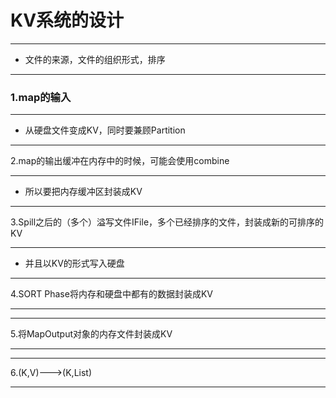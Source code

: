 # KV系统的设计
***

* 文件的来源，文件的组织形式，排序

***
### 1.map的输入
***

* 从硬盘文件变成KV，同时要兼顾Partition

***
2.map的输出缓冲在内存中的时候，可能会使用combine
***

* 所以要把内存缓冲区封装成KV

***
3.Spill之后的（多个）溢写文件IFile，多个已经排序的文件，封装成新的可排序的KV
***

* 并且以KV的形式写入硬盘

***
4.SORT Phase将内存和硬盘中都有的数据封装成KV
***

***
5.将MapOutput对象的内存文件封装成KV
***

***
6.(K,V)--->(K,List<V>)
***
